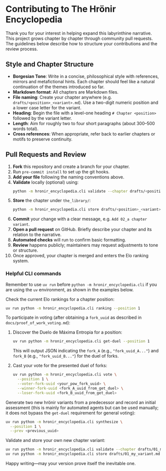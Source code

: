# Contributing to The Hrönir Encyclopedia

Thank you for your interest in helping expand this labyrinthine narrative. This project grows chapter by chapter through community pull requests. The guidelines below describe how to structure your contributions and the review process.

## Style and Chapter Structure

- **Borgesian Tone**: Write in a concise, philosophical style with references, mirrors and metafictional hints. Each chapter should feel like a natural continuation of the themes introduced so far.
- **Markdown format**: All chapters are Markdown files.
- **File naming**: Create your chapter anywhere (e.g. `drafts/<position>_<variant>.md`). Use a two-digit numeric position and a lower case letter for the variant.
- **Heading**: Begin the file with a level-one heading `# Chapter <position>` followed by the variant letter.
- **Length**: Aim for roughly two to four short paragraphs (about 300–500 words total).
- **Cross references**: When appropriate, refer back to earlier chapters or motifs to preserve continuity.

## Pull Requests and Review

1. **Fork** this repository and create a branch for your chapter.
2. Run `pre-commit install` to set up the git hooks.
3. **Add your file** following the naming conventions above.
4. **Validate** locally (optional) using:
   ```bash
   python -m hronir_encyclopedia.cli validate --chapter drafts/<position>_<variant>.md
   ```
5. **Store** the chapter under `the_library/`:
   ```bash
   python -m hronir_encyclopedia.cli store drafts/<position>_<variant>.md --prev <previous_uuid>
   ```
6. **Commit** your change with a clear message, e.g. `Add 02_a chapter variant`.
7. **Open a pull request** on GitHub. Briefly describe your chapter and its relation to the narrative.
8. **Automated checks** will run to confirm basic formatting.
9. **Review** happens publicly; maintainers may request adjustments to tone or structure.
10. Once approved, your chapter is merged and enters the Elo ranking system.

### Helpful CLI commands

Remember to use `uv run` before `python -m hronir_encyclopedia.cli` if you are using the `uv` environment, as shown in the examples below.

Check the current Elo rankings for a chapter position:
```bash
uv run python -m hronir_encyclopedia.cli ranking --position 1
```

To participate in voting (after obtaining a `fork_uuid` as described in `docs/proof_of_work_voting.md`):

1.  Discover the Duelo de Máxima Entropia for a position:
    ```bash
    uv run python -m hronir_encyclopedia.cli get-duel --position 1
    ```
    This will output JSON indicating the `fork_A` (e.g., `"fork_uuid_A..."`) and `fork_B` (e.g., `"fork_uuid_B..."`) for the duel of forks.

2.  Cast your vote for the presented duel of forks:
    ```bash
    uv run python -m hronir_encyclopedia.cli vote \
      --position 1 \
      --voter-fork-uuid <your_pow_fork_uuid> \
      --winner-fork-uuid <fork_A_uuid_from_get_duel> \
      --loser-fork-uuid <fork_B_uuid_from_get_duel>
    ```

Generate two new hrönir variants from a predecessor and record an initial assessment (this is mainly for automated agents but can be used manually; it does not bypass the `get-duel` requirement for general voting):
```bash
uv run python -m hronir_encyclopedia.cli synthesize \
  --position 1 \
  --prev <previous_uuid>
```

Validate and store your own new chapter variant:
```bash
uv run python -m hronir_encyclopedia.cli validate --chapter drafts/01_my_variant.md
uv run python -m hronir_encyclopedia.cli store drafts/01_my_variant.md --prev <previous_uuid>
```

Happy writing—may your version prove itself the inevitable one.
